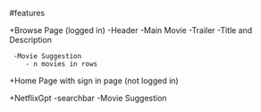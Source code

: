 #features


+Browse Page (logged in)
  -Header
  -Main Movie
     -Trailer
     -Title and Description

     -Movie Suggestion
        - n movies in rows


+Home Page with sign in page (not logged in)    

+NetflixGpt
 -searchbar
 -Movie Suggestion 